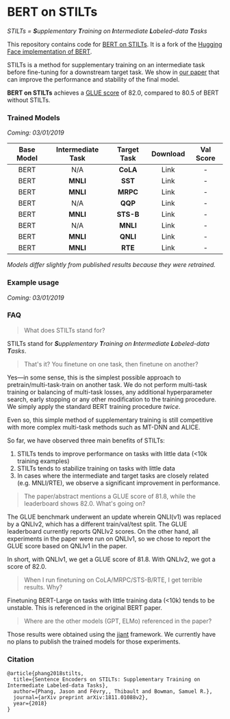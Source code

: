 # BERT on STILTs

*STILTs = **S**upplementary **T**raining on **I**ntermediate **L**abeled-data **T**asks*

This repository contains code for [BERT on STILTs](https://arxiv.org/abs/1811.01088v2). It is a fork of the [Hugging Face implementation of BERT](https://github.com/huggingface/pytorch-pretrained-BERT).

STILTs is a method for supplementary training on an intermediate task before fine-tuning for a downstream target task. We show in [our paper](https://arxiv.org/abs/1811.01088v2) that can improve the performance and stability of the final model.

**BERT on STILTs** achieves a [GLUE score](https://gluebenchmark.com/leaderboard) of 82.0, compared to 80.5 of BERT without STILTs.

### Trained Models

*Coming: 03/01/2019*

| Base Model | Intermediate Task | Target Task | Download | Val Score |
| :---: | :---: | :---: | :---: | :---: |
| BERT   | N/A      | **CoLA**   | Link | - |
| BERT   | **MNLI** | **SST**    | Link | - |
| BERT   | **MNLI** | **MRPC**   | Link | - |
| BERT   | N/A      | **QQP**    | Link | - |
| BERT   | **MNLI** | **STS-B**  | Link | - |
| BERT   | N/A      | **MNLI**   | Link | - |
| BERT   | **MNLI** | **QNLI**   | Link | - |
| BERT   | **MNLI** | **RTE**    | Link | - |
 
*Models differ slightly from published results because they were retrained.*

### Example usage

*Coming: 03/01/2019*

### FAQ

> What does STILTs stand for?

STILTs stand for ***S**upplementary **T**raining on **I**ntermediate **L**abeled-data **T**asks*.

> That's it? You finetune on one task, then finetune on another?

Yes—in some sense, this is the simplest possible approach to pretrain/multi-task-train on another task. We do not perform multi-task training or balancing of multi-task losses, any additional hyperparameter search, early stopping or any other modification to the training procedure. We simply apply the standard BERT training procedure *twice*.

Even so, this simple method of supplementary training is still competitive with more complex multi-task methods such as MT-DNN and ALICE.

So far, we have observed three main benefits of STILTs:

1. STILTs tends to improve performance on tasks with little data (<10k training examples)
2. STILTs tends to stabilize training on tasks with little data
3. In cases where the intermediate and target tasks are closely related (e.g. MNLI/RTE), we observe a significant improvement in performance. 

> The paper/abstract mentions a GLUE score of 81.8, while the leaderboard shows 82.0. What's going on?

The GLUE benchmark underwent an update wherein QNLI(v1) was replaced by a QNLIv2, which has a different train/val/test split. The GLUE leaderboard currently reports QNLIv2 scores. On the other hand, all experiments in the paper were run on QNLIv1, so we chose to report the GLUE score based on QNLIv1 in the paper.

In short, with QNLIv1, we get a GLUE score of 81.8. With QNLIv2, we got a score of 82.0.

> When I run finetuning on CoLA/MRPC/STS-B/RTE, I get terrible results. Why?

Finetuning BERT-Large on tasks with little training data (<10k) tends to be unstable. This is referenced in the original BERT paper.

> Where are the other models (GPT, ELMo) referenced in the paper?

Those results were obtained using the [jiant](https://github.com/jsalt18-sentence-repl/jiant) framework. We currently have no plans to publish the trained models for those experiments.  

### Citation

```
@article{phang2018stilts,
  title={Sentence Encoders on STILTs: Supplementary Training on Intermediate Labeled-data Tasks},
  author={Phang, Jason and Févry,, Thibault and Bowman, Samuel R.},
  journal={arXiv preprint arXiv:1811.01088v2},
  year={2018}
}
```